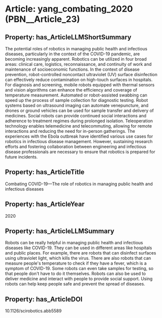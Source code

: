 # Article: __yang_combating_2020__ (PBN__Article_23)

## Property: has_ArticleLLMShortSummary

The potential roles of robotics in managing public health and infectious diseases, particularly in the context of the COVID-19 pandemic, are becoming increasingly apparent. Robotics can be utilized in four broad areas: clinical care, logistics, reconnaissance, and continuity of work and maintenance of socioeconomic functions. In the context of disease prevention, robot-controlled noncontact ultraviolet (UV) surface disinfection can effectively reduce contamination on high-touch surfaces in hospitals. For diagnosis and screening, mobile robots equipped with thermal sensors and vision algorithms can enhance the efficiency and coverage of temperature measurement. Automated or robot-assisted swabbing can speed up the process of sample collection for diagnostic testing. Robot systems based on ultrasound imaging can automate venepuncture, and drones or ground vehicles can be used for sample transfer and delivery of medicines. Social robots can provide continued social interactions and adherence to treatment regimes during prolonged isolation. Teleoperation technology enables telemedicine and telecommuting, allowing for remote interactions and reducing the need for in-person gatherings. The experiences with the Ebola outbreak have identified various use cases for robotics in infectious disease management. However, sustaining research efforts and fostering collaboration between engineering and infectious disease professionals are necessary to ensure that robotics is prepared for future incidents.

## Property: has_ArticleTitle

Combating COVID-19—The role of robotics in managing public health and infectious diseases

## Property: has_ArticleYear

2020

## Property: has_ArticleLLMSummary

Robots can be really helpful in managing public health and infectious diseases like COVID-19. They can be used in different areas like hospitals and public places. For example, there are robots that can disinfect surfaces using ultraviolet light, which kills the virus. There are also robots that can measure people's temperature to check if they have a fever, which is a symptom of COVID-19. Some robots can even take samples for testing, so that people don't have to do it themselves. Robots can also be used to deliver medicine and interact with people to provide social support. Using robots can help keep people safe and prevent the spread of diseases.

## Property: has_ArticleDOI

10.1126/scirobotics.abb5589

